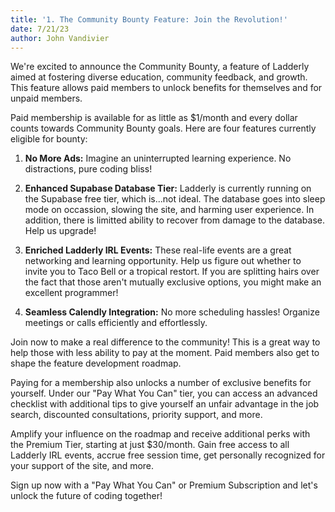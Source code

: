 ```yaml
---
title: '1. The Community Bounty Feature: Join the Revolution!'
date: 7/21/23
author: John Vandivier
---
```


We're excited to announce the Community Bounty, a feature of Ladderly aimed at fostering diverse education, community feedback, and growth. This feature allows paid members to unlock benefits for themselves and for unpaid members.

Paid membership is available for as little as $1/month and every dollar counts towards Community Bounty goals. Here are four features currently eligible for bounty:

1. **No More Ads:** Imagine an uninterrupted learning experience. No distractions, pure coding bliss!

2. **Enhanced Supabase Database Tier:** Ladderly is currently running on the Supabase free tier, which is...not ideal. The database goes into sleep mode on occassion, slowing the site, and harming user experience. In addition, there is limitted ability to recover from damage to the database. Help us upgrade!

3. **Enriched Ladderly IRL Events:** These real-life events are a great networking and learning opportunity. Help us figure out whether to invite you to Taco Bell or a tropical restort. If you are splitting hairs over the fact that those aren't mutually exclusive options, you might make an excellent programmer!

4. **Seamless Calendly Integration:** No more scheduling hassles! Organize meetings or calls efficiently and effortlessly.

Join now to make a real difference to the community! This is a great way to help those with less ability to pay at the moment. Paid members also get to shape the feature development roadmap.

Paying for a membership also unlocks a number of exclusive benefits for yourself. Under our "Pay What You Can" tier, you can access an advanced checklist with additional tips to give yourself an unfair advantage in the job search, discounted consultations, priority support, and more.

Amplify your influence on the roadmap and receive additional perks with the Premium Tier, starting at just $30/month. Gain free access to all Ladderly IRL events, accrue free session time, get personally recognized for your support of the site, and more.

Sign up now with a "Pay What You Can" or Premium Subscription and let's unlock the future of coding together!
